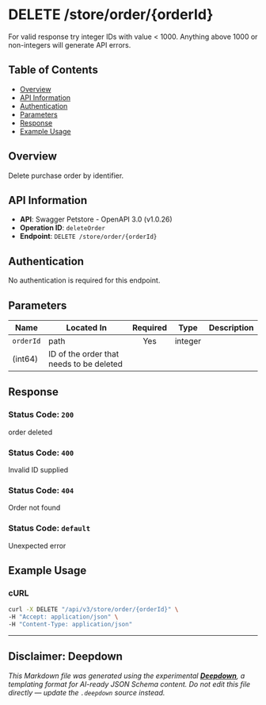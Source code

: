 # DELETE /store/order/{orderId}

For valid response try integer IDs with value &lt; 1000. Anything above 1000 or non-integers will generate API errors.

## Table of Contents

- [Overview](#overview)
- [API Information](#api-information)
- [Authentication](#authentication)
- [Parameters](#parameters)
- [Response](#response)
- [Example Usage](#example-usage)

## Overview

Delete purchase order by identifier.

## API Information

- **API**: Swagger Petstore - OpenAPI 3.0 (v1.0.26)
- **Operation ID**: `deleteOrder`
- **Endpoint**: `DELETE /store/order/{orderId}`

## Authentication

No authentication is required for this endpoint.

## Parameters

| Name | Located In | Required | Type | Description |
|------|------------|:--------:|------|-------------|
| `orderId` | path | Yes | integer
(int64) | ID of the order that needs to be deleted |


## Response

### Status Code: `200`

order deleted

### Status Code: `400`

Invalid ID supplied

### Status Code: `404`

Order not found

### Status Code: `default`

Unexpected error


## Example Usage

### cURL

```bash
curl -X DELETE "/api/v3/store/order/{orderId}" \
-H "Accept: application/json" \
-H "Content-Type: application/json"
```

---

## Disclaimer: Deepdown

_This Markdown file was generated using the experimental [**Deepdown**](https://github.com/deepgram/deepdown), a
templating format for AI-ready JSON Schema content._
_Do not edit this file directly — update the `.deepdown` source instead._